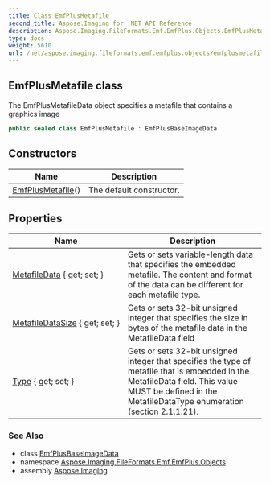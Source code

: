 ```yaml
---
title: Class EmfPlusMetafile
second_title: Aspose.Imaging for .NET API Reference
description: Aspose.Imaging.FileFormats.Emf.EmfPlus.Objects.EmfPlusMetafile class. The EmfPlusMetafileData object specifies a metafile that contains a graphics image
type: docs
weight: 5610
url: /net/aspose.imaging.fileformats.emf.emfplus.objects/emfplusmetafile/
---
```

## EmfPlusMetafile class

The EmfPlusMetafileData object specifies a metafile that contains a graphics image

```csharp
public sealed class EmfPlusMetafile : EmfPlusBaseImageData
```

## Constructors

| Name | Description |
| --- | --- |
| [EmfPlusMetafile](emfplusmetafile/)() | The default constructor. |

## Properties

| Name | Description |
| --- | --- |
| [MetafileData](../../aspose.imaging.fileformats.emf.emfplus.objects/emfplusmetafile/metafiledata/) { get; set; } | Gets or sets variable-length data that specifies the embedded metafile. The content and format of the data can be different for each metafile type. |
| [MetafileDataSize](../../aspose.imaging.fileformats.emf.emfplus.objects/emfplusmetafile/metafiledatasize/) { get; set; } | Gets or sets 32-bit unsigned integer that specifies the size in bytes of the metafile data in the MetafileData field |
| [Type](../../aspose.imaging.fileformats.emf.emfplus.objects/emfplusmetafile/type/) { get; set; } | Gets or sets 32-bit unsigned integer that specifies the type of metafile that is embedded in the MetafileData field. This value MUST be defined in the MetafileDataType enumeration (section 2.1.1.21). |

### See Also

* class [EmfPlusBaseImageData](../emfplusbaseimagedata/)
* namespace [Aspose.Imaging.FileFormats.Emf.EmfPlus.Objects](../../aspose.imaging.fileformats.emf.emfplus.objects/)
* assembly [Aspose.Imaging](../../)


